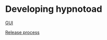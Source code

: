 Developing hypnotoad
====================

[GUI](../../hypnotoad/gui/README.md)

[Release process](RELEASE_HOWTO.md)
